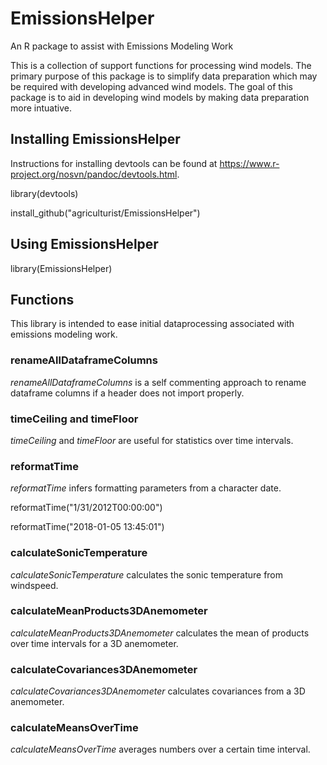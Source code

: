 # EmissionsHelper
An R package to assist with Emissions Modeling Work

This is a collection of support functions for processing wind models.  The primary purpose of this package is to simplify data preparation which may be required with developing advanced wind models.  The goal of this package is to aid in developing wind models by making data preparation more intuative.


## Installing EmissionsHelper

Instructions for installing devtools can be found at https://www.r-project.org/nosvn/pandoc/devtools.html.

library(devtools)

install_github("agriculturist/EmissionsHelper")


## Using EmissionsHelper

library(EmissionsHelper)


## Functions

This library is intended to ease initial dataprocessing associated with emissions modeling work.

### renameAllDataframeColumns
*renameAllDataframeColumns* is a self commenting approach to rename dataframe columns if a header does not import properly.  

### timeCeiling and timeFloor
*timeCeiling* and *timeFloor* are useful for statistics over time intervals.

### reformatTime
*reformatTime* infers formatting parameters from a character date.

reformatTime("1/31/2012T00:00:00")

reformatTime("2018-01-05 13:45:01")

### calculateSonicTemperature
*calculateSonicTemperature* calculates the sonic temperature from windspeed.

### calculateMeanProducts3DAnemometer
*calculateMeanProducts3DAnemometer* calculates the mean of products over time intervals for a 3D anemometer.

### calculateCovariances3DAnemometer
*calculateCovariances3DAnemometer* calculates covariances from a 3D anemometer.



### calculateMeansOverTime
*calculateMeansOverTime* averages numbers over a certain time interval.


